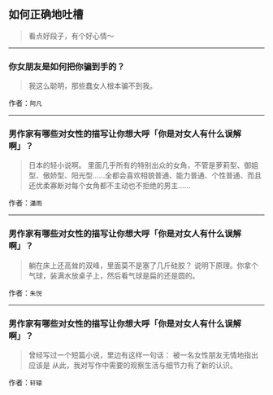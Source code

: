 ## 如何正确地吐槽

> 看点好段子，有个好心情～


 
---

### 你女朋友是如何把你骗到手的？

> 我这么聪明，那些蠢女人根本骗不到我。


作者：`阿凡`

---

### 男作家有哪些对女性的描写让你想大呼「你是对女人有什么误解啊」？

> 日本的轻小说啊。
> 里面几乎所有的特别出众的女角，不管是萝莉型、御姐型、傲娇型、阳光型……全都会喜欢相貌普通、能力普通、个性普通、而且还优柔寡断对每个女角都不主动也不拒绝的男主……


作者：`瀟雨`

---

### 男作家有哪些对女性的描写让你想大呼「你是对女人有什么误解啊」？

> 躺在床上还高耸的双峰，里面莫不是塞了几斤硅胶？
> 说明下原理。你拿个气球，装满水放桌子上，然后看气球是扁的还是圆的。


作者：`朱悦`

---

### 男作家有哪些对女性的描写让你想大呼「你是对女人有什么误解啊」？

> 曾经写过一个短篇小说，里边有这样一句话：
> 被一名女性朋友无情地指出应该是
> 从此，我对写作中需要的观察生活与细节力有了新的认识。


作者：`轩辕`